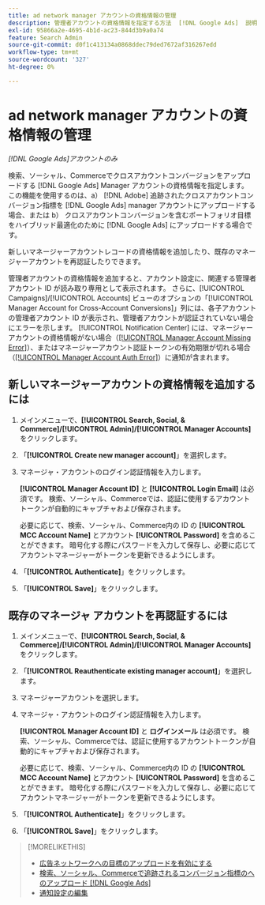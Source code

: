 ```yaml
---
title: ad network manager アカウントの資格情報の管理
description: 管理者アカウントの資格情報を指定する方法  [!DNL Google Ads]  説明します。
exl-id: 95866a2e-4695-4b1d-ac23-844d3b9a0a74
feature: Search Admin
source-git-commit: d0f1c413134a0868ddec79ded7672af316267edd
workflow-type: tm+mt
source-wordcount: '327'
ht-degree: 0%

---
```


# ad network manager アカウントの資格情報の管理

*[!DNL Google Ads]アカウントのみ*

検索、ソーシャル、Commerceでクロスアカウントコンバージョンをアップロードする [!DNL Google Ads] Manager アカウントの資格情報を指定します。 この機能を使用するのは、a） [!DNL Adobe] 追跡されたクロスアカウントコンバージョン指標を [!DNL Google Ads] manager アカウントにアップロードする場合、または b） クロスアカウントコンバージョンを含むポートフォリオ目標をハイブリッド最適化のために [!DNL Google Ads] にアップロードする場合です。

<!-- [Maybe later: and c) sync conversion value rules for accounts that use cross-account conversion tracking with Google Ads.] -->

新しいマネージャーアカウントレコードの資格情報を追加したり、既存のマネージャーアカウントを再認証したりできます。

管理者アカウントの資格情報を追加すると、アカウント設定に、関連する管理者アカウント ID が読み取り専用として表示されます。 さらに、[!UICONTROL Campaigns]/[!UICONTROL Accounts] ビューのオプションの「[!UICONTROL Manager Account for Cross-Account Conversions]」列には、各子アカウントの管理者アカウント ID が表示され、管理者アカウントが認証されていない場合にエラーを示します。 [!UICONTROL Notification Center] には、マネージャーアカウントの資格情報がない場合（[[!UICONTROL Manager Account Missing Error]](/help/search-social-commerce/notifications/notification-about.md)）、またはマネージャーアカウント認証トークンの有効期限が切れる場合（[[!UICONTROL Manager Account Auth Error]](/help/search-social-commerce/notifications/notification-about.md)）に通知が含まれます。

## 新しいマネージャーアカウントの資格情報を追加するには

1. メインメニューで、**[!UICONTROL Search, Social, & Commerce]/[!UICONTROL Admin]/[!UICONTROL Manager Accounts]** をクリックします。

1. 「**[!UICONTROL Create new manager account]**」を選択します。

1. マネージャ・アカウントのログイン認証情報を入力します。

   **[!UICONTROL Manager Account ID]** と **[!UICONTROL Login Email]** は必須です。 検索、ソーシャル、Commerceでは、認証に使用するアカウントトークンが自動的にキャプチャおよび保存されます。

   必要に応じて、検索、ソーシャル、Commerce内の ID の **[!UICONTROL MCC Account Name]** とアカウント **[!UICONTROL Password]** を含めることができます。 暗号化する際にパスワードを入力して保存し、必要に応じてアカウントマネージャーがトークンを更新できるようにします。

1. 「**[!UICONTROL Authenticate]**」をクリックします。

1. 「**[!UICONTROL Save]**」をクリックします。

## 既存のマネージャ アカウントを再認証するには

1. メインメニューで、**[!UICONTROL Search, Social, & Commerce]/[!UICONTROL Admin]/[!UICONTROL Manager Accounts]** をクリックします。

1. 「**[!UICONTROL Reauthenticate existing manager account]**」を選択します。

1. マネージャーアカウントを選択します。

1. マネージャ・アカウントのログイン認証情報を入力します。

   **[!UICONTROL Manager Account ID]** と **ログインメール** は必須です。 検索、ソーシャル、Commerceでは、認証に使用するアカウントトークンが自動的にキャプチャおよび保存されます。

   必要に応じて、検索、ソーシャル、Commerce内の ID の **[!UICONTROL MCC Account Name]** とアカウント **[!UICONTROL Password]** を含めることができます。 暗号化する際にパスワードを入力して保存し、必要に応じてアカウントマネージャーがトークンを更新できるようにします。

1. 「**[!UICONTROL Authenticate]**」をクリックします。

1. 「**[!UICONTROL Save]**」をクリックします。

>[!MORELIKETHIS]
>
>* [ 広告ネットワークへの目標のアップロードを有効にする ](/help/search-social-commerce/tools/objective-upload-to-networks.md)
>* [ 検索、ソーシャル、Commerceで追跡されるコンバージョン指標のへのアップロード  [!DNL Google Ads]](/help/search-social-commerce/tools/conversion-metrics-upload-to-google.md)
>* [ 通知設定の編集 ](/help/search-social-commerce/notifications/notification-edit.md)

